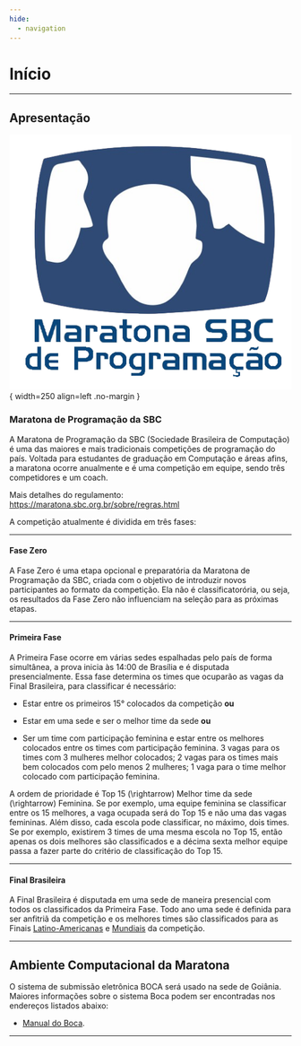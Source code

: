 ```yaml
---
hide:
  - navigation
---
```


# Início

---

## Apresentação

![Maratona LOGO](assets/logos/maratona_logo_semfundo.png){  width=250 align=left .no-margin }

### **Maratona de Programação da SBC**

A Maratona de Programação da SBC (Sociedade Brasileira de Computação) é uma das maiores e mais tradicionais competições de programação do país. Voltada para estudantes de graduação em Computação e áreas afins, a maratona ocorre anualmente e é uma competição em equipe, sendo três competidores e um coach. 

Mais detalhes do regulamento: <a href = "https://maratona.sbc.org.br/sobre/regras.html" target = "_blank">https://maratona.sbc.org.br/sobre/regras.html</a>

A competição atualmente é dividida em três fases:

---

#### Fase Zero
A Fase Zero é uma etapa opcional e preparatória da Maratona de Programação da SBC, criada com o objetivo de introduzir novos participantes ao formato da competição.
Ela não é classificatorória, ou seja, os resultados da Fase Zero não influenciam na seleção para as próximas etapas.

---

#### Primeira Fase  
A Primeira Fase ocorre em várias sedes espalhadas pelo país de forma simultânea, a prova inicia às 14:00 de Brasília e é disputada presencialmente. Essa fase determina os times que ocuparão as vagas da Final Brasileira, para classificar é necessário:

- Estar entre os primeiros 15° colocados da competição **ou**

- Estar em uma sede e ser o melhor time da sede **ou**

- Ser um time com participação feminina e estar entre os melhores colocados entre os times com participação feminina. 3 vagas para os times com 3 mulheres melhor colocados; 2 vagas para os times mais bem colocados com pelo menos 2 mulheres; 1 vaga para o time melhor colocado com participação feminina.

A ordem de prioridade é Top 15 \(\rightarrow\) Melhor time da sede \(\rightarrow\) Feminina. Se por exemplo, uma equipe feminina se classificar entre os 15 melhores, a vaga ocupada será do Top 15 e não uma das vagas femininas. Além disso, cada escola pode classificar, no máximo, dois times. Se por exemplo, existirem 3 times de uma mesma escola no Top 15, então apenas os dois melhores são classificados e a décima sexta melhor equipe passa a fazer parte do critério de classificação do Top 15.

---

#### Final Brasileira
A Final Brasileira é disputada em uma sede de maneira presencial com todos os classificados da Primeira Fase. Todo ano uma sede é definida para ser anfitriã da competição e os melhores times são classificados para as Finais <a href="https://www.icpclatam.org/" target="_blank">Latino-Americanas</a> e <a href="https://worldfinals.icpc.global/" target="_blank">Mundiais</a> da competição.

---

## Ambiente Computacional da Maratona
O sistema de submissão eletrônica BOCA será usado na sede de Goiânia. Maiores informações sobre o sistema Boca podem ser encontradas nos endereços listados abaixo:

- <a href="https://maratona.ime.usp.br/manualBOCA.html" target="_blank">Manual do Boca</a>.

---
